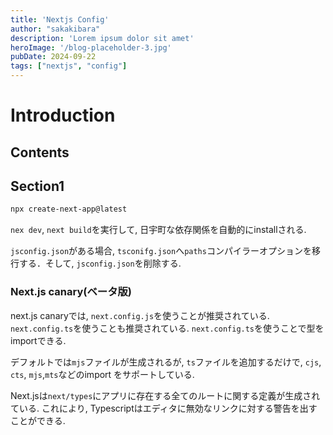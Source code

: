 ```yaml
---
title: 'Nextjs Config'
author: "sakakibara"
description: 'Lorem ipsum dolor sit amet'
heroImage: '/blog-placeholder-3.jpg'
pubDate: 2024-09-22
tags: ["nextjs", "config"]
---
```


# Introduction
## Contents
## Section1

```bash
npx create-next-app@latest
```

`nex dev`, `next build`を実行して, 日宇町な依存関係を自動的にinstallされる.

`jsconfig.json`がある場合, `tsconifg.json`へ`paths`コンパイラーオプションを移行する．そして, `jsconfig.json`を削除する.

### Next.js canary(ベータ版)
next.js canaryでは, `next.config.js`を使うことが推奨されている. 
`next.config.ts`を使うことも推奨されている.
`next.config.ts`を使うことで型をimportできる.

デフォルトでは`mjs`ファイルが生成されるが, `ts`ファイルを追加するだけで, `cjs`, `cts`, `mjs`,`mts`などのimport をサポートしている.

Next.jsは`next/types`にアプリに存在する全てのルートに関する定義が生成されている. これにより, Typescriptはエディタに無効なリンクに対する警告を出すことができる.

